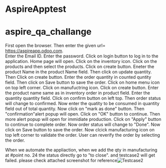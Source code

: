 # AspireApptest
# aspire_qa_challange
First open the browser.
Then enter the given url= https://aspireapp.odoo.com.              
Enter the Email ID. 
Enter  the password.
Click on login button to log in to the application.
Home page will open.
Click on the inventory icon.
Click on the products and then select the products.
Click on create button.
Eneter the product Name in the product Name field.
Then click on update quantity.
Then Click on create button.
Enter the order quantity in counted quntity field.
Then click on Save button to save the order.
Click on home menu icon on top left corner.
Click on manufuctring icon.
Click on create button.
Enter the product name same as in inventory order in product field.
Enter the quantity quantity field.
Click on confirm button on left top.
Then order status will change to confirmed.
Now enter the quatity to be consumed in quantity field out of total quantity.
Now click on "mark as done" button.
Then "confirmation"alert popup will open.
Click on "OK" button to continue.
Then more alert popup will open for immidiate production.
Click on "Apply" button to continue to complete order.
Now order status will change to "Done".
Now click on Save button to save the order.
Now clcick manufacturing icon on top left corner to validate the order.
User can reverify the order by selecting the order.




When we automate the appliaction, when we add the qty in manufacturing at #point no. 24 the status directly go to "to close". and testcase2 will get failed. please check attached screenshot for reference![Testcase2](https://user-images.githubusercontent.com/96412743/154860175-99f74d49-127c-4323-ac40-fc45f59279f7.png)

